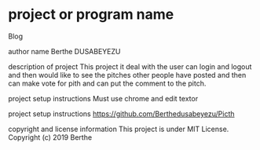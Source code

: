 # project or program name
Blog

author name
Berthe DUSABEYEZU

description of project
This project it deal with the user can login and logout and then would like to see the pitches other people have posted and then can make vote for pith and can put the comment to the pitch.

project setup instructions
Must use chrome and edit textor

project setup instructions
https://github.com/Berthedusabeyezu/Picth

copyright and license information
This project is under MIT License. Copyright (c) 2019 Berthe